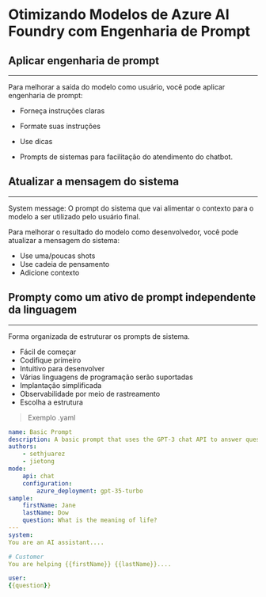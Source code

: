 # Otimizando Modelos de Azure AI Foundry com Engenharia de Prompt

## Aplicar engenharia de prompt
---
Para melhorar a saída do modelo como usuário, você pode aplicar engenharia de prompt:
* Forneça instruções claras
* Formate suas instruções
* Use dicas

* Prompts de sistemas para facilitação do atendimento do chatbot.

## Atualizar a mensagem do sistema
---
System message: O prompt do sistema que vai alimentar o contexto para o modelo a ser utilizado pelo usuário final.

Para melhorar o resultado do modelo como desenvolvedor, você pode atualizar a mensagem do sistema:
* Use uma/poucas shots
* Use cadeia de pensamento
* Adicione contexto

## Prompty como um ativo de prompt independente da linguagem
---
Forma organizada de estruturar os prompts de sistema.

* Fácil de começar
* Codifique primeiro
* Intuitivo para desenvolver
* Várias linguagens de programação serão suportadas
* Implantação simplificada
* Observabilidade por meio de rastreamento
* Escolha a estrutura

> Exemplo .yaml
```yaml
name: Basic Prompt
description: A basic prompt that uses the GPT-3 chat API to answer questions
authors:
    - sethjuarez
    - jietong
mode:
    api: chat
    configuration:
        azure_deployment: gpt-35-turbo
sample:
    firstName: Jane
    lastName: Dow
    question: What is the meaning of life?
---
system:
You are an AI assistant....

# Customer
You are helping {{firstName}} {{lastName}}....

user:
{{question}}
```

